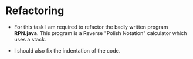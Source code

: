 # Refactoring

* For this task I am required to refactor the badly written program **RPN.java**. This program is a Reverse "Polish Notation" calculator which uses a stack.

* I should also fix the indentation of the code.
